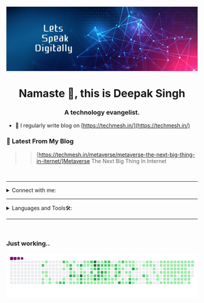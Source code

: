 [![ProfileBanner](https://github.com/deepaksingh1984/deepaksingh1984/blob/main/deepak-singh-banner-new.jpg)](https://techmesh.in/)
<h1 align="center">Namaste 🙏, this is Deepak Singh</h1>
<h3 align="center">A technology evangelist.</h3>
<p align="left"></p>


- 📝 I regularly write blog on [https://techmesh.in/](https://techmesh.in/)

### 📙 Latest From My Blog
<!--START_SECTION:feed-->
>> [https://techmesh.in/metaverse/metaverse-the-next-big-thing-in-iternet/]Metaverse The Next Big Thing In Internet

<!--END_SECTION:feed-->

<br/>

---

<details>
<summary>
Connect with me:
</summary>
<br/>
<code><a href="https://codepen.io/https://codepen.io/deepaksingh1984" target="blank"><img align="center" src="https://raw.githubusercontent.com/rahuldkjain/github-profile-readme-generator/master/src/images/icons/Social/codepen.svg" alt="https://codepen.io/deepaksingh1984" height="20" width="20" /></a></code>
<code><a href="https://dev.to/https://dev.to/techmesh" target="blank"><img align="center" src="https://raw.githubusercontent.com/rahuldkjain/github-profile-readme-generator/master/src/images/icons/Social/devto.svg" alt="https://dev.to/techmesh" height="20" width="20" /></a></code>
<code><a href="https://twitter.com/deepakindian84" target="blank"><img align="center" src="https://raw.githubusercontent.com/rahuldkjain/github-profile-readme-generator/master/src/images/icons/Social/twitter.svg" alt="deepakindian84" height="20" width="20" /></a></code>
<code><a href="https://linkedin.com/in/https://www.linkedin.com/in/deepak-singh-1964893a/" target="blank"><img align="center" src="https://raw.githubusercontent.com/rahuldkjain/github-profile-readme-generator/master/src/images/icons/Social/linked-in-alt.svg" alt="https://www.linkedin.com/in/deepak-singh-1964893a/" height="20" width="20" /></a></code>
<code><a href="https://stackoverflow.com/users/https://stackoverflow.com/users/4234494/deepak-singh" target="blank"><img align="center" src="https://raw.githubusercontent.com/rahuldkjain/github-profile-readme-generator/master/src/images/icons/Social/stack-overflow.svg" alt="https://stackoverflow.com/users/4234494/deepak-singh" height="20" width="20" /></a></code>
<code><a href="https://medium.com/@singdeep" target="blank"><img align="center" src="https://raw.githubusercontent.com/rahuldkjain/github-profile-readme-generator/master/src/images/icons/Social/medium.svg" alt="@singdeep" height="20" width="20" /></a></code>
<code><a href="/https://techmesh.tech/feed/" target="blank"><img align="center" src="https://raw.githubusercontent.com/rahuldkjain/github-profile-readme-generator/master/src/images/icons/Social/rss.svg" alt="https://techmesh.tech/feed/" height="20" width="20" /></a></code>
</p>

</details>

---

<details>
<summary>
Languages and Tools🛠:
</summary>
  <br/>
  <a href="https://github.com/deepaksingh1984/" target="_blank">
<code><img src="https://raw.githubusercontent.com/devicons/devicon/master/icons/amazonwebservices/amazonwebservices-original-wordmark.svg" alt="aws" width="20" height="20"/> </code>
<code><img src="https://raw.githubusercontent.com/devicons/devicon/master/icons/bootstrap/bootstrap-plain-wordmark.svg" alt="bootstrap" width="20" height="20"/> </code>
<code><img src="https://www.chartjs.org/media/logo-title.svg" alt="chartjs" width="20" height="20"/></code>
<code><img src="https://cdn.worldvectorlogo.com/logos/codeigniter.svg" alt="codeigniter" width="20" height="20"/> </code>
<code><img src="https://raw.githubusercontent.com/devicons/devicon/master/icons/css3/css3-original-wordmark.svg" alt="css3" width="20" height="20"/> </code>
<code><img src="https://raw.githubusercontent.com/devicons/devicon/master/icons/django/django-original.svg" alt="django" width="20" height="20"/> </code>
<code><img src="https://raw.githubusercontent.com/devicons/devicon/master/icons/docker/docker-original-wordmark.svg" alt="docker" width="20" height="20"/> </code>
<code><img src="https://raw.githubusercontent.com/devicons/devicon/master/icons/electron/electron-original.svg" alt="electron" width="20" height="20"/> </code>
<code><img src="https://raw.githubusercontent.com/devicons/devicon/master/icons/express/express-original-wordmark.svg" alt="express" width="20" height="20"/> </code>
<code><img src="https://www.vectorlogo.zone/logos/firebase/firebase-icon.svg" alt="firebase" width="20" height="20"/> </code>
<code><img src="https://www.vectorlogo.zone/logos/pocoo_flask/pocoo_flask-icon.svg" alt="flask" width="20" height="20"/> </code>
<code><img src="https://www.vectorlogo.zone/logos/google_cloud/google_cloud-icon.svg" alt="gcp" width="20" height="20"/></code>
<code><img src="https://www.vectorlogo.zone/logos/git-scm/git-scm-icon.svg" alt="git" width="20" height="20"/></code>
<code><img src="https://raw.githubusercontent.com/devicons/devicon/master/icons/html5/html5-original-wordmark.svg" alt="html5" width="20" height="20"/></code>
<code><img src="https://raw.githubusercontent.com/devicons/devicon/master/icons/javascript/javascript-original.svg" alt="javascript" width="20" height="20"/></code>
<code><img src="https://raw.githubusercontent.com/devicons/devicon/master/icons/laravel/laravel-plain-wordmark.svg" alt="laravel" width="20" height="20"/></code>
<code><img src="https://raw.githubusercontent.com/devicons/devicon/master/icons/linux/linux-original.svg" alt="linux" width="20" height="20"/></code>
<code><img src="https://www.vectorlogo.zone/logos/mariadb/mariadb-icon.svg" alt="mariadb" width="20" height="20"/></code>
<code><img src="https://raw.githubusercontent.com/devicons/devicon/master/icons/mongodb/mongodb-original-wordmark.svg" alt="mongodb" width="20" height="20"/></code>
<code><img src="https://raw.githubusercontent.com/devicons/devicon/master/icons/mysql/mysql-original-wordmark.svg" alt="mysql" width="20" height="20"/></code>
<code><img src="https://raw.githubusercontent.com/devicons/devicon/master/icons/nodejs/nodejs-original-wordmark.svg" alt="nodejs" width="20" height="20"/></code>
<code><img src="https://www.vectorlogo.zone/logos/opencv/opencv-icon.svg" alt="opencv" width="20" height="20"/></code>
<code><img src="https://raw.githubusercontent.com/devicons/devicon/master/icons/photoshop/photoshop-line.svg" alt="photoshop" width="20" height="20"/></code>
<code><img src="https://raw.githubusercontent.com/devicons/devicon/master/icons/php/php-original.svg" alt="php" width="20" height="20"/></code>
<code><img src="https://www.vectorlogo.zone/logos/getpostman/getpostman-icon.svg" alt="postman" width="20" height="20"/></code>
<code><img src="https://raw.githubusercontent.com/devicons/devicon/master/icons/python/python-original.svg" alt="python" width="20" height="20"/></code>
<code><img src="https://www.vectorlogo.zone/logos/pytorch/pytorch-icon.svg" alt="pytorch" width="20" height="20"/></code>
<code><img src="https://raw.githubusercontent.com/devicons/devicon/master/icons/react/react-original-wordmark.svg" alt="react" width="20" height="20"/></code>
<code><img src="https://raw.githubusercontent.com/devicons/devicon/master/icons/sass/sass-original.svg" alt="sass" width="20" height="20"/></code>
<code><img src="https://www.vectorlogo.zone/logos/sqlite/sqlite-icon.svg" alt="sqlite" width="20" height="20"/></code>
<code><img src="https://www.vectorlogo.zone/logos/tensorflow/tensorflow-icon.svg" alt="tensorflow" width="20" height="20"/></code>
  </a>
</details>

---
<br/>
<h3>Just working..</h3>
<a href="https://github.com/deepaksingh1984/"><img align="center" src="https://github.com/deepaksingh1984/deepaksingh1984/blob/main/github-contribution-grid-snake.gif" alt="Deepak Singh"/></a>
